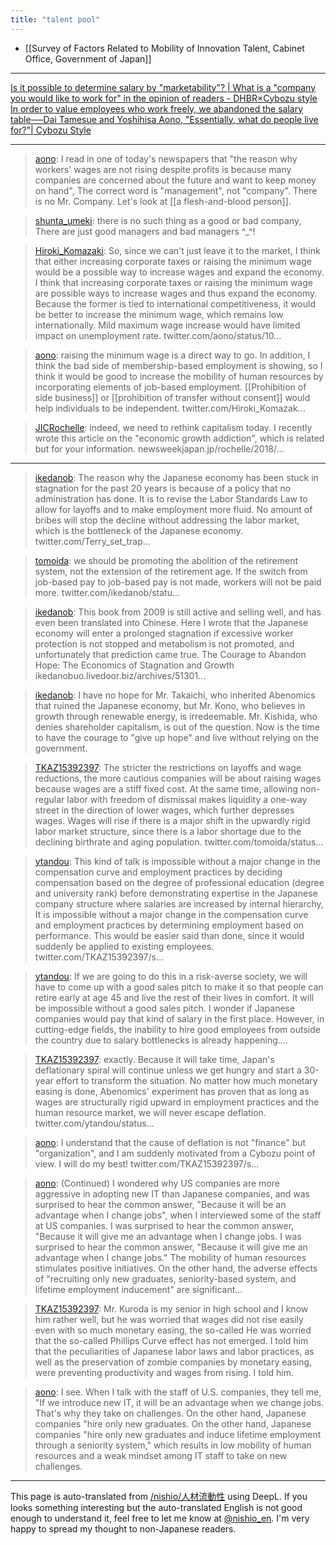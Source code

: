 ```yaml
---
title: "talent pool"
---
```


- [[Survey of Factors Related to Mobility of Innovation Talent, Cabinet Office, Government of Japan]]


---
[Is it possible to determine salary by "marketability"? | What is a "company you would like to work for" in the opinion of readers - DHBR×Cybozu style](https://diamond.jp/go/pb/dhbrcybozu/)
[In order to value employees who work freely, we abandoned the salary table──Dai Tamesue and Yoshihisa Aono, "Essentially, what do people live for?"| Cybozu Style](https://cybozushiki.cybozu.co.jp/articles/m001285.html)


---

> [aono](https://twitter.com/aono/status/1084606668183224322): I read in one of today's newspapers that "the reason why workers' wages are not rising despite profits is because many companies are concerned about the future and want to keep money on hand", The correct word is "management", not "company". There is no Mr. Company. Let's look at [[a flesh-and-blood person]].

> [shunta_umeki](https://twitter.com/shunta_umeki/status/1084642322594258946): there is no such thing as a good or bad company,
> There are just good managers and bad managers ^_^!

> [Hiroki_Komazaki](https://twitter.com/Hiroki_Komazaki/status/1084610572627267584): So, since we can't just leave it to the market, I think that either increasing corporate taxes or raising the minimum wage would be a possible way to increase wages and expand the economy. I think that increasing corporate taxes or raising the minimum wage are possible ways to increase wages and thus expand the economy.
> Because the former is tied to international competitiveness, it would be better to increase the minimum wage, which remains low internationally.
> Mild maximum wage increase would have limited impact on unemployment rate. twitter.com/aono/status/10...

> [aono](https://twitter.com/aono/status/1084656416080551938): raising the minimum wage is a direct way to go. In addition, I think the bad side of membership-based employment is showing, so I think it would be good to increase the mobility of human resources by incorporating elements of job-based employment. [[Prohibition of side business]] or [[prohibition of transfer without consent]] would help individuals to be independent. twitter.com/Hiroki_Komazak...

> [JICRochelle](https://twitter.com/JICRochelle/status/1084918057791713280): indeed, we need to rethink capitalism today. I recently wrote this article on the "economic growth addiction", which is related but for your information. newsweekjapan.jp/rochelle/2018/...

---

> [ikedanob](https://twitter.com/ikedanob/status/1440124051607855104): The reason why the Japanese economy has been stuck in stagnation for the past 20 years is because of a policy that no administration has done. It is to revise the Labor Standards Law to allow for layoffs and to make employment more fluid. No amount of bribes will stop the decline without addressing the labor market, which is the bottleneck of the Japanese economy. twitter.com/Terry_set_trap...

> [tomoida](https://twitter.com/tomoida/status/1440125367134552067): we should be promoting the abolition of the retirement system, not the extension of the retirement age. If the switch from job-based pay to job-based pay is not made, workers will not be paid more. twitter.com/ikedanob/statu...

> [ikedanob](https://twitter.com/ikedanob/status/1440130656478982148): This book from 2009 is still active and selling well, and has even been translated into Chinese. Here I wrote that the Japanese economy will enter a prolonged stagnation if excessive worker protection is not stopped and metabolism is not promoted, and unfortunately that prediction came true.
> The Courage to Abandon Hope: The Economics of Stagnation and Growth ikedanobuo.livedoor.biz/archives/51301...

> [ikedanob](https://twitter.com/ikedanob/status/1440137645103800324): I have no hope for Mr. Takaichi, who inherited Abenomics that ruined the Japanese economy, but Mr. Kono, who believes in growth through renewable energy, is irredeemable. Mr. Kishida, who denies shareholder capitalism, is out of the question. Now is the time to have the courage to "give up hope" and live without relying on the government.

> [TKAZ15392397](https://twitter.com/TKAZ15392397/status/1440352069001494536): The stricter the restrictions on layoffs and wage reductions, the more cautious companies will be about raising wages because wages are a stiff fixed cost. At the same time, allowing non-regular labor with freedom of dismissal makes liquidity a one-way street in the direction of lower wages, which further depresses wages. Wages will rise if there is a major shift in the upwardly rigid labor market structure, since there is a labor shortage due to the declining birthrate and aging population. twitter.com/tomoida/status...

> [ytandou](https://twitter.com/ytandou/status/1440490896496025602): This kind of talk is impossible without a major change in the compensation curve and employment practices by deciding compensation based on the degree of professional education (degree and university rank) before demonstrating expertise in the Japanese company structure where salaries are increased by internal hierarchy, It is impossible without a major change in the compensation curve and employment practices by determining employment based on performance. This would be easier said than done, since it would suddenly be applied to existing employees. twitter.com/TKAZ15392397/s...

> [ytandou](https://twitter.com/ytandou/status/1440490898391920642): If we are going to do this in a risk-averse society, we will have to come up with a good sales pitch to make it so that people can retire early at age 45 and live the rest of their lives in comfort. It will be impossible without a good sales pitch. I wonder if Japanese companies would pay that kind of salary in the first place.
> However, in cutting-edge fields, the inability to hire good employees from outside the country due to salary bottlenecks is already happening....

> [TKAZ15392397](https://twitter.com/TKAZ15392397/status/1440539559809351686): exactly. Because it will take time, Japan's deflationary spiral will continue unless we get hungry and start a 30-year effort to transform the situation. No matter how much monetary easing is done, Abenomics' experiment has proven that as long as wages are structurally rigid upward in employment practices and the human resource market, we will never escape deflation. twitter.com/ytandou/status...

> [aono](https://twitter.com/aono/status/1440845845780316166): I understand that the cause of deflation is not "finance" but "organization", and I am suddenly motivated from a Cybozu point of view. I will do my best! twitter.com/TKAZ15392397/s...

> [aono](https://twitter.com/aono/status/1440855814810443783): (Continued) I wondered why US companies are more aggressive in adopting new IT than Japanese companies, and was surprised to hear the common answer, "Because it will be an advantage when I change jobs", when I interviewed some of the staff at US companies. I was surprised to hear the common answer, "Because it will give me an advantage when I change jobs. I was surprised to hear the common answer, "Because it will give me an advantage when I change jobs." The mobility of human resources stimulates positive initiatives. On the other hand, the adverse effects of "recruiting only new graduates, seniority-based system, and lifetime employment inducement" are significant...

> [TKAZ15392397](https://twitter.com/TKAZ15392397/status/1440854373240737797): Mr. Kuroda is my senior in high school and I know him rather well, but he was worried that wages did not rise easily even with so much monetary easing, the so-called He was worried that the so-called Phillips Curve effect has not emerged. I told him that the peculiarities of Japanese labor laws and labor practices, as well as the preservation of zombie companies by monetary easing, were preventing productivity and wages from rising. I told him.

> [aono](https://twitter.com/aono/status/1440857359442530307): I see. When I talk with the staff of U.S. companies, they tell me, "If we introduce new IT, it will be an advantage when we change jobs. That's why they take on challenges. On the other hand, Japanese companies "hire only new graduates. On the other hand, Japanese companies "hire only new graduates and induce lifetime employment through a seniority system," which results in low mobility of human resources and a weak mindset among IT staff to take on new challenges.
---
This page is auto-translated from [/nishio/人材流動性](https://scrapbox.io/nishio/人材流動性) using DeepL. If you looks something interesting but the auto-translated English is not good enough to understand it, feel free to let me know at [@nishio_en](https://twitter.com/nishio_en). I'm very happy to spread my thought to non-Japanese readers.